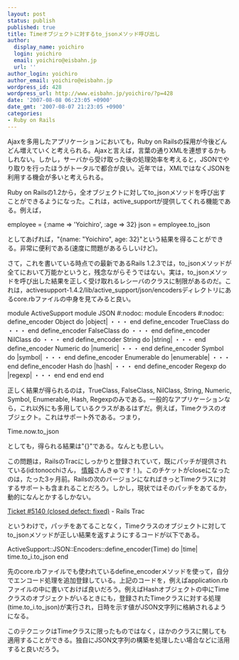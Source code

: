 ```yaml
---
layout: post
status: publish
published: true
title: Timeオブジェクトに対するto_jsonメソッド呼び出し
author:
  display_name: yoichiro
  login: yoichiro
  email: yoichiro@eisbahn.jp
  url: ''
author_login: yoichiro
author_email: yoichiro@eisbahn.jp
wordpress_id: 428
wordpress_url: http://www.eisbahn.jp/yoichiro/?p=428
date: '2007-08-08 06:23:05 +0900'
date_gmt: '2007-08-07 21:23:05 +0900'
categories:
- Ruby on Rails
---
```


Ajaxを多用したアプリケーションにおいても，Ruby on Railsの採用が今後どんどん増えていくと考えられる。Ajaxと言えば，言葉の通りXMLを連想するかもしれない。しかし，サーバから受け取った後の処理効率を考えると，JSONでやり取りを行ったほうがトータルで都合が良い。近年では，XMLではなくJSONを利用する機会が多いと考えられる。

Ruby on Railsの1.2から，全オブジェクトに対してto_jsonメソッドを呼び出すことができるようになった。これは，active_supportが提供してくれる機能である。例えば，

employee = {:name => 'Yoichiro', :age => 32}
json = employee.to_json

としてあげれば，"{name: \"Yoichiro\", age: 32}"という結果を得ることができる。非常に便利である(速度に問題があるらしいけど)。

さて，これを書いている時点での最新であるRails 1.2.3では，to_jsonメソッドが全てにおいて万能かというと，残念ながらそうではない。実は，to_jsonメソッドを呼び出した結果を正しく受け取れるレシーバのクラスに制限があるのだ。これは，activesupport-1.4.2/lib/active_support/json/encodersディレクトリにあるcore.rbファイルの中身を見てみると良い。

module ActiveSupport
module JSON #:nodoc:
module Encoders #:nodoc:
define_encoder Object do |object| ・・・ end
define_encoder TrueClass do ・・・ end
define_encoder FalseClass do ・・・ end
define_encoder NilClass do ・・・ end
define_encoder String do |string| ・・・ end
define_encoder Numeric do |numeric| ・・・ end
define_encoder Symbol do |symbol| ・・・ end
define_encoder Enumerable do |enumerable| ・・・ end
define_encoder Hash do |hash| ・・・ end
define_encoder Regexp do |regexp| ・・・ end
end
end
end

正しく結果が得られるのは，TrueClass, FalseClass, NilClass, String, Numeric, Symbol, Enumerable, Hash, Regexpのみである。一般的なアプリケーションなら，これ以外にも多用しているクラスがあるはずだ。例えば，Timeクラスのオブジェクト。これはサポート外である。つまり，

Time.now.to_json

としても，得られる結果は"{}"である。なんとも悲しい。

この問題は，RailsのTracにしっかりと登録されていて，既にパッチが提供されている(id:tonocchiさん，
[情報](http://twitter.com/tonocchi/statuses/191360232)さんきゅです！)。このチケットがcloseになったのは，たった3ヶ月前。Railsの次のバージョンになればきっとTimeクラスに対するサポートも含まれることだろう。しかし，現状ではそのパッチをあてるか，動的になんとかするしかない。

[Ticket #5140 (closed defect: fixed)](http://dev.rubyonrails.org/ticket/5140) - Rails Trac

というわけで，パッチをあてることなく，Timeクラスのオブジェクトに対してto_jsonメソッドが正しい結果を返すようにするコードが以下である。

ActiveSupport::JSON::Encoders::define_encoder(Time) do |time|
time.to_i.to_json
end

先のcore.rbファイルでも使われているdefine_encoderメソッドを使って，自分でエンコード処理を追加登録している。上記のコードを，例えばapplication.rbファイルの中に書いておけば良いだろう。例えばHashオブジェクトの中にTimeクラスのオブジェクトがいるときにも，登録されたTimeクラスに対する処理(time.to_i.to_json)が実行され，日時を示す値がJSON文字列に格納されるようになる。

このテクニックはTimeクラスに限ったものではなく，ほかのクラスに関しても適用することができる。独自にJSON文字列の構築を処理したい場合などに活用すると良いだろう。
